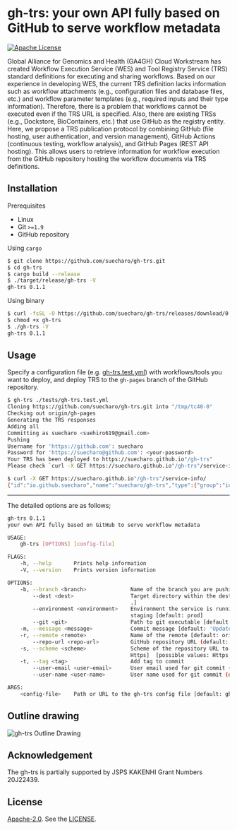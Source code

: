 # gh-trs: your own API fully based on GitHub to serve workflow metadata

[![Apache License](https://img.shields.io/badge/license-Apache%202.0-orange.svg?style=flat&color=important)](http://www.apache.org/licenses/LICENSE-2.0)

Global Alliance for Genomics and Health (GA4GH) Cloud Workstream has created Workflow Execution Service (WES) and Tool Registry Service (TRS) standard definitions for executing and sharing workflows.
Based on our experience in developing WES, the current TRS definition lacks information such as workflow attachments (e.g., configuration files and database files, etc.) and workflow parameter templates (e.g., required inputs and their type information).
Therefore, there is a problem that workflows cannot be executed even if the TRS URL is specified.
Also, there are existing TRSs (e.g., Dockstore, BioContainers, etc.) that use GitHub as the registry entity.
Here, we propose a TRS publication protocol by combining GitHub (file hosting, user authentication, and version management), GitHub Actions (continuous testing, workflow analysis), and GitHub Pages (REST API hosting).
This allows users to retrieve information for workflow execution from the GitHub repository hosting the workflow documents via TRS definitions.

## Installation

Prerequisites

- Linux
- Git `>=1.9`
- GitHub repository

Using `cargo`

```bash
$ git clone https://github.com/suecharo/gh-trs.git
$ cd gh-trs
$ cargo build --release
$ ./target/release/gh-trs -V
gh-trs 0.1.1
```

Using binary

```bash
$ curl -fsSL -O https://github.com/suecharo/gh-trs/releases/download/0.1.1/gh-trs
$ chmod +x gh-trs
$ ./gh-trs -V
gh-trs 0.1.1
```

## Usage

Specify a configuration file (e.g. [gh-trs.test.yml](./tests/gh-trs.test.yml)) with workflows/tools you want to deploy, and deploy TRS to the `gh-pages` branch of the GitHub repository.

```bash
$ gh-trs ./tests/gh-trs.test.yml
Cloning https://github.com/suecharo/gh-trs.git into "/tmp/tc40-0"
Checking out origin/gh-pages
Generating the TRS responses
Adding all
Committing as suecharo <suehiro619@gmail.com>
Pushing
Username for 'https://github.com': suecharo
Password for 'https://suecharo@github.com': <your-password>
Your TRS has been deployed to https://suecharo.github.io"/gh-trs"
Please check `curl -X GET https://suecharo.github.io"/gh-trs"/service-info/

$ curl -X GET https://suecharo.github.io"/gh-trs"/service-info/
{"id":"io.github.suecharo","name":"suecharo/gh-trs","type":{"group":"io.github.suecharo","artifact":"TRS","version":"gh-trs-1.0.0"},"description":"Generated by gh-trs.","organization":{"name":"suecharo","url":"https://github.com/suecharo"},"contact_url":"mailto:suehiro619@gmail.com","documentation_url":"https://suecharo.github.io/gh-trs","created_at":"2021-05-13T10:22:06Z","updated_at":"2021-05-13T10:22:06Z","environment":"prod","version":"20210513"}
```

---

The detailed options are as follows;

```bash
gh-trs 0.1.1
your own API fully based on GitHub to serve workflow metadata

USAGE:
    gh-trs [OPTIONS] [config-file]

FLAGS:
    -h, --help       Prints help information
    -V, --version    Prints version information

OPTIONS:
    -b, --branch <branch>              Name of the branch you are pushing to [default: gh-pages]
        --dest <dest>                  Target directory within the destination branch (relative to the root) [default:
                                       .]
        --environment <environment>    Environment the service is running in. Suggested values are prod, test, dev,
                                       staging [default: prod]
        --git <git>                    Path to git executable [default: git]
    -m, --message <message>            Commit message [default: 'Updates by gh-trs.']
    -r, --remote <remote>              Name of the remote [default: origin]
        --repo-url <repo-url>          GitHub repository URL (default: URL of the git repository you are in)
    -s, --scheme <scheme>              Scheme of the repository URL to use in the directory to clone [default:
                                       Https]  [possible values: Https, Ssh]
    -t, --tag <tag>                    Add tag to commit
        --user-email <user-email>      User email used for git commit (defaults to the git config)
        --user-name <user-name>        User name used for git commit (defaults to the git config)

ARGS:
    <config-file>    Path or URL to the gh-trs config file [default: gh-trs.yml]
```

## Outline drawing

![gh-trs Outline Drawing](https://i.imgur.com/aP5hnQS.png)

## Acknowledgement

The gh-trs is partially supported by JSPS KAKENHI Grant Numbers 20J22439.

## License

[Apache-2.0](https://www.apache.org/licenses/LICENSE-2.0). See the [LICENSE](https://github.com/suecharo/gh-trs/blob/master/LICENSE).
